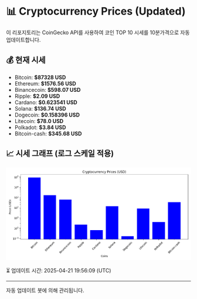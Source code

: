 
# 📊 Cryptocurrency Prices (Updated)

이 리포지토리는 CoinGecko API를 사용하여 코인 TOP 10 시세를 10분가격으로 자동 업데이트합니다.

## 💰 현재 시세
- Bitcoin: **$87328 USD**
- Ethereum: **$1576.56 USD**
- Binancecoin: **$598.07 USD**
- Ripple: **$2.09 USD**
- Cardano: **$0.623541 USD**
- Solana: **$136.74 USD**
- Dogecoin: **$0.158396 USD**
- Litecoin: **$78.0 USD**
- Polkadot: **$3.84 USD**
- Bitcoin-cash: **$345.68 USD**

## 📈 시세 그래프 (로그 스케일 적용)
![Crypto Prices](crypto_prices.png)

⏳ 업데이트 시간: 2025-04-21 19:56:09 (UTC)

---
자동 업데이트 봇에 의해 관리됩니다.
